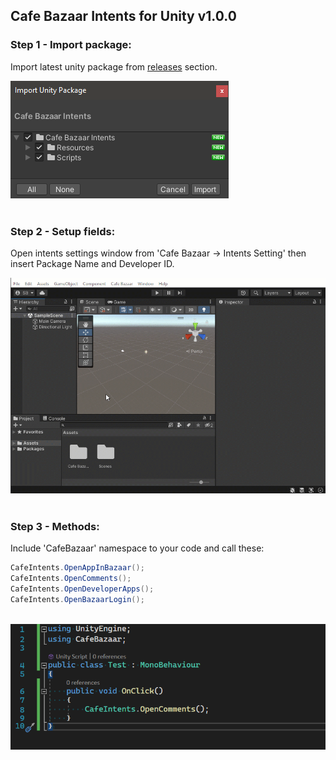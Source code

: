 ## Cafe Bazaar Intents for Unity v1.0.0


### Step 1 - Import package:
Import latest unity package from [releases](https://github.com/salehb02/cafe-bazaar-intents/releases) section.

<img src="https://github.com/salehb02/cafe-bazaar-intents/blob/main/Media/import.png?raw=true"/><br/><br/>

### Step 2 - Setup fields:
Open intents settings window from 'Cafe Bazaar -> Intents Setting' then insert Package Name and Developer ID.

<img src="https://github.com/salehb02/cafe-bazaar-intents/blob/main/Media/setup.gif?raw=true"/><br/><br/>

### Step 3 - Methods:
Include 'CafeBazaar' namespace to your code and call these:
```c#
CafeIntents.OpenAppInBazaar();
CafeIntents.OpenComments();
CafeIntents.OpenDeveloperApps();
CafeIntents.OpenBazaarLogin();
```
<br>

<img src="https://github.com/salehb02/cafe-bazaar-intents/blob/main/Media/use.png?raw=true"/>
